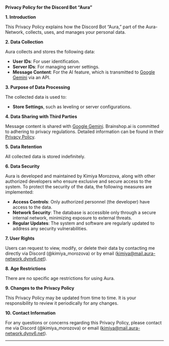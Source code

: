**Privacy Policy for the Discord Bot “Aura”**

**1. Introduction**

This Privacy Policy explains how the Discord Bot “Aura,” part of the Aura-Network, collects, uses, and manages your personal data.

**2. Data Collection**

Aura collects and stores the following data:
- **User IDs**: For user identification.
- **Server IDs**: For managing server settings.
- **Message Content**: For the AI feature, which is transmitted to [Google Gemini](https://gemini.google.com) via an API.

**3. Purpose of Data Processing**

The collected data is used to:
- **Store Settings**, such as leveling or server configurations.

**4. Data Sharing with Third Parties**

Message content is shared with [Google Gemini](https://gemini.google.com). Brainshop.ai is committed to adhering to privacy regulations. Detailed information can be found in their [Privacy Policy](https://policies.google.com/terms/generative-ai).

**5. Data Retention**

All collected data is stored indefinitely.

**6. Data Security**

Aura is developed and maintained by Kimiya Morozova, along with other authorized developers who ensure exclusive and secure access to the system. To protect the security of the data, the following measures are implemented:
- **Access Controls**: Only authorized personnel (the developer) have access to the data.
- **Network Security**: The database is accessible only through a secure internal network, minimizing exposure to external threats.
- **Regular Updates**: The system and software are regularly updated to address any security vulnerabilities.

**7. User Rights**

Users can request to view, modify, or delete their data by contacting me directly via Discord (@kimiya_morozova) or by email (kimiya@mail.aura-network.dynv6.net).

**8. Age Restrictions**

There are no specific age restrictions for using Aura.

**9. Changes to the Privacy Policy**

This Privacy Policy may be updated from time to time. It is your responsibility to review it periodically for any changes.

**10. Contact Information**

For any questions or concerns regarding this Privacy Policy, please contact me via Discord (@kimiya_morozova) or email (kimiya@mail.aura-network.dynv6.net).

---
